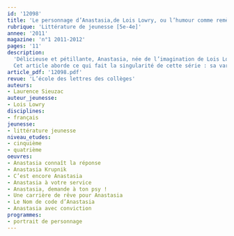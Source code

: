 ```yaml
---
id: '12098'
title: 'Le personnage d’Anastasia,de Lois Lowry, ou l’humour comme remède absolu'
rubrique: 'Littérature de jeunesse [5e-4e]'
annee: '2011'
magazine: 'n°1 2011-2012'
pages: '11'
description: 
  'Délicieuse et pétillante, Anastasia, née de l’imagination de Lois Lowry, est un personnage particulièrement attachant. Le lecteur – adolescent ou adulte – est rapidement enclin à partager les colères, les déceptions et les rires d’une fillette héroïne de huit romans.
  Cet article aborde ce qui fait la singularité de cette série : sa variété de tons, son esprit décalé, ses registres burlesque et héroï-comique et ses multiples mises en abyme.'
article_pdf: '12098.pdf'
revue: 'L’école des lettres des collèges'
auteurs:
- Laurence Sieuzac
auteur_jeunesse:
- Lois Lowry
disciplines:
- français
jeunesse:
- littérature jeunesse
niveau_etudes:
- cinquième
- quatrième
oeuvres:
- Anastasia connaît la réponse
- Anastasia Krupnik
- C’est encore Anastasia
- Anastasia à votre service
- Anastasia, demande à ton psy !
- Une carrière de rêve pour Anastasia
- Le Nom de code d’Anastasia
- Anastasia avec conviction
programmes:
- portrait de personnage
---
```

